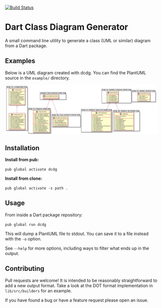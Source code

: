 [![Build Status](https://travis-ci.org/glesica/dcdg.dart.svg?branch=master)](https://travis-ci.org/glesica/dcdg.dart)

# Dart Class Diagram Generator

A small command line utility to generate a class (UML or similar) diagram from a Dart package.

## Examples

Below is a UML diagram created with dcdg. You can find the PlantUML source in the `example/`
directory.

![Example UML Diagram](example/dcdg.png)

## Installation

**Install from pub:**

`pub global activate dcdg`

**Install from clone:**

`pub global activate -s path .`

## Usage

From inside a Dart package repository:

`pub global run dcdg`

This will dump a PlantUML file to stdout. You can save it to a file instead with the `-o` option.

See `--help` for more options, including ways to filter what ends up in the output.

## Contributing

Pull requests are welcome! It is intended to be reasonably straightforward to add a new output
format. Take a look at the DOT format implementation in `lib/src/builders` for an example.

If you have found a bug or have a feature request please open an issue.

